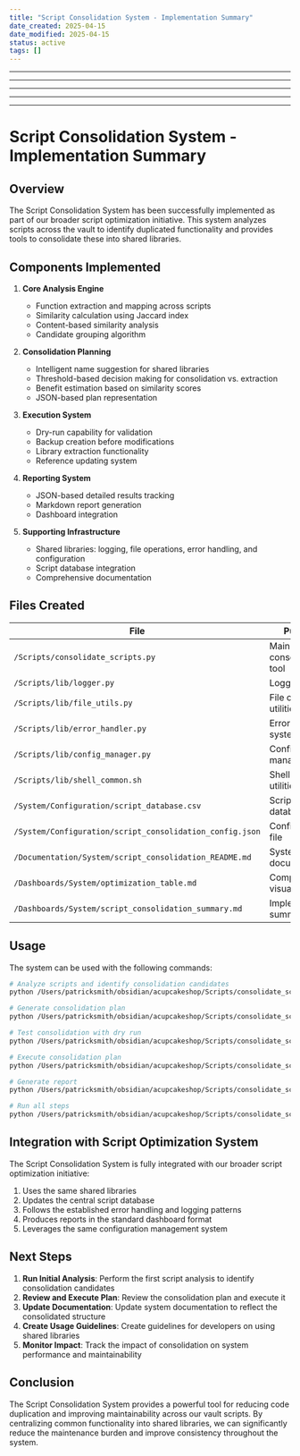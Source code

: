```yaml
---
title: "Script Consolidation System - Implementation Summary"
date_created: 2025-04-15
date_modified: 2025-04-15
status: active
tags: []
---
```


---

---

---

---

---

# Script Consolidation System - Implementation Summary

## Overview

The Script Consolidation System has been successfully implemented as part of our broader script optimization initiative. This system analyzes scripts across the vault to identify duplicated functionality and provides tools to consolidate these into shared libraries.

## Components Implemented

1. **Core Analysis Engine**
   - Function extraction and mapping across scripts
   - Similarity calculation using Jaccard index
   - Content-based similarity analysis
   - Candidate grouping algorithm

2. **Consolidation Planning**
   - Intelligent name suggestion for shared libraries
   - Threshold-based decision making for consolidation vs. extraction
   - Benefit estimation based on similarity scores
   - JSON-based plan representation

3. **Execution System**
   - Dry-run capability for validation
   - Backup creation before modifications
   - Library extraction functionality
   - Reference updating system

4. **Reporting System**
   - JSON-based detailed results tracking
   - Markdown report generation
   - Dashboard integration

5. **Supporting Infrastructure**
   - Shared libraries: logging, file operations, error handling, and configuration
   - Script database integration
   - Comprehensive documentation

## Files Created

| File | Purpose |
|------|---------|
| `/Scripts/consolidate_scripts.py` | Main script consolidation tool |
| `/Scripts/lib/logger.py` | Logging library |
| `/Scripts/lib/file_utils.py` | File operation utilities |
| `/Scripts/lib/error_handler.py` | Error handling system |
| `/Scripts/lib/config_manager.py` | Configuration management |
| `/Scripts/lib/shell_common.sh` | Shell script utilities |
| `/System/Configuration/script_database.csv` | Script tracking database |
| `/System/Configuration/script_consolidation_config.json` | Configuration file |
| `/Documentation/System/script_consolidation_README.md` | System documentation |
| `/Dashboards/System/optimization_table.md` | Component visualization |
| `/Dashboards/System/script_consolidation_summary.md` | Implementation summary |

## Usage

The system can be used with the following commands:

```bash
# Analyze scripts and identify consolidation candidates
python /Users/patricksmith/obsidian/acupcakeshop/Scripts/consolidate_scripts.py --analyze

# Generate consolidation plan
python /Users/patricksmith/obsidian/acupcakeshop/Scripts/consolidate_scripts.py --plan

# Test consolidation with dry run
python /Users/patricksmith/obsidian/acupcakeshop/Scripts/consolidate_scripts.py --execute --dry-run

# Execute consolidation plan
python /Users/patricksmith/obsidian/acupcakeshop/Scripts/consolidate_scripts.py --execute

# Generate report
python /Users/patricksmith/obsidian/acupcakeshop/Scripts/consolidate_scripts.py --report

# Run all steps
python /Users/patricksmith/obsidian/acupcakeshop/Scripts/consolidate_scripts.py --all
```

## Integration with Script Optimization System

The Script Consolidation System is fully integrated with our broader script optimization initiative:

1. Uses the same shared libraries
2. Updates the central script database
3. Follows the established error handling and logging patterns
4. Produces reports in the standard dashboard format
5. Leverages the same configuration management system

## Next Steps

1. **Run Initial Analysis**: Perform the first script analysis to identify consolidation candidates
2. **Review and Execute Plan**: Review the consolidation plan and execute it
3. **Update Documentation**: Update system documentation to reflect the consolidated structure
4. **Create Usage Guidelines**: Create guidelines for developers on using shared libraries
5. **Monitor Impact**: Track the impact of consolidation on system performance and maintainability

## Conclusion

The Script Consolidation System provides a powerful tool for reducing code duplication and improving maintainability across our vault scripts. By centralizing common functionality into shared libraries, we can significantly reduce the maintenance burden and improve consistency throughout the system.
